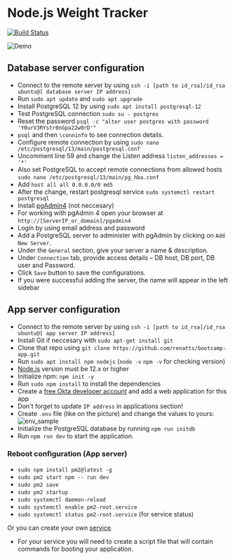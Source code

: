 # Node.js Weight Tracker

[![Build Status](https://dev.azure.com/parennut/Weight-Tracker/_apis/build/status/Weight-Tracker-CI?branchName=master)](https://dev.azure.com/parennut/Weight-Tracker/_build/latest?definitionId=2&branchName=master)

![Demo](docs/build-weight-tracker-app-demo.gif)

## Database server configuration

* Connect to the remote server by using `ssh -i [path to id_rsa]/id_rsa ubuntu@[ database server IP address]`
* Run `sudo apt update` and `sudo apt upgrade`
* Install PostgreSQL 12 by using `sudo apt install postgresql-12`
* Test PostgreSQL connection `sudo su - postgres`
* Reset the password `psql -c "alter user postgres with password 'Y0urV3RYstr0nGpa22w0rD'"`
* `psql` and then `\conninfo` to see connection details.
* Configure remote connection by using `sudo nano /etc/postgresql/13/main/postgresql.conf`
* Uncomment line 59 and change the Listen address `listen_addresses = '*'`
* Also set PostgreSQL to accept remote connections from allowed hosts `sudo nano /etc/postgresql/13/main/pg_hba.conf`
* Add `host all all 0.0.0.0/0 md5`
* After the change, restart postgresql service `sudo systemctl restart postgresql`
* Install [pgAdmin4](https://computingforgeeks.com/how-to-install-pgadmin-4-on-ubuntu/) (not neccesary)
* For working with pgAdmin 4 open your browser at `http://[ServerIP_or_domain]/pgadmin4`
* Login by using email address and password
* Add a PostgreSQL server to administer with pgAdmin by clicking on `Add New Server`.
* Under the `General` section, give your server a name & description.
* Under `Connection` tab, provide access details – DB host, DB port, DB user and Password.
* Click `Save` button to save the configurations.
* If you were successful adding the server, the name will appear in the left sidebar

## App server configuration

* Connect to the remote server by using `ssh -i [path to id_rsa]/id_rsa ubuntu@[ app server IP address]`
* Install Git if neccesary with `sudo apt-get install git` 
* Clone that repo using `git clone https://github.com/renatts/bootcamp-app.git`
* Run `sudo apt install npm nodejs` (`node -v` `npm -v` for checking version)
* [Node.js](https://nodejs.org/) version must be 12.x or higher
* Initialize npm: `npm init -y`
* Run `sudo npm install` to install the dependencies
* Create a [free Okta developer account](https://developer.okta.com/) and add a web application for this app
* Don't forget to update `IP address` in applications section!
* Create `.env` file (like on the picture) and change the values to yours: 
![env_sample](https://user-images.githubusercontent.com/83014719/134813723-7f57c1ce-0361-4699-afe2-f79c647ec560.jpg)
* Initialize the PostgreSQL database by running `npm run initdb`
* Run `npm run dev` to start the application.

### Reboot configuration (App server)
* `sudo npm install pm2@latest -g`
* `sudo pm2 start npm -- run dev`
* `sudo pm2 save`
* `sudo pm2 startup`
* `sudo systemctl daemon-reload`
* `sudo systemctl enable pm2-root.service`
* `sudo systemctl status pm2-root.service` (for service status)

Or you can create your own [service](https://www.shubhamdipt.com/blog/how-to-create-a-systemd-service-in-linux/).
* For your service you will need to create a script file that will contain commands for booting your application.


